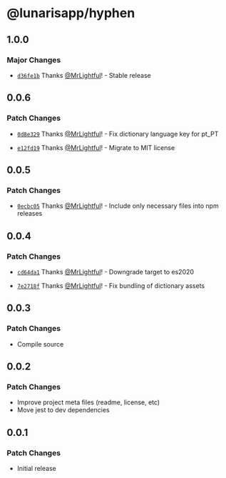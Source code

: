 # @lunarisapp/hyphen

## 1.0.0

### Major Changes

- [`d36fe1b`](https://github.com/LunarisApp/text-tools/commit/d36fe1b4dd9b76723bcfe80b05df240d1ef795b7) Thanks [@MrLightful](https://github.com/MrLightful)! - Stable release

## 0.0.6

### Patch Changes

- [`0d8e329`](https://github.com/LunarisApp/text-tools/commit/0d8e3297b8a001816d5e4fef9f2580ed81d83345) Thanks [@MrLightful](https://github.com/MrLightful)! - Fix dictionary language key for pt_PT

- [`e12fd19`](https://github.com/LunarisApp/text-tools/commit/e12fd19b13dc45c61a684a001eede2b255a1aa56) Thanks [@MrLightful](https://github.com/MrLightful)! - Migrate to MIT license

## 0.0.5

### Patch Changes

- [`0ecbc05`](https://github.com/LunarisApp/text-tools/commit/0ecbc050cb67f9e841a584ec6aae4c20d4bfaa52) Thanks [@MrLightful](https://github.com/MrLightful)! - Include only necessary files into npm releases

## 0.0.4

### Patch Changes

- [`cd64da1`](https://github.com/LunarisApp/text-tools/commit/cd64da18993b790ea543286eafcc870bcf7aa4a3) Thanks [@MrLightful](https://github.com/MrLightful)! - Downgrade target to es2020

- [`7e2718f`](https://github.com/LunarisApp/text-tools/commit/7e2718fd9959b66e1fc0912e15b1ad340fde7be3) Thanks [@MrLightful](https://github.com/MrLightful)! - Fix bundling of dictionary assets

## 0.0.3

### Patch Changes

- Compile source

## 0.0.2

### Patch Changes

- Improve project meta files (readme, license, etc)
- Move jest to dev dependencies

## 0.0.1

### Patch Changes

- Initial release
